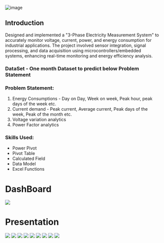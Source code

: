 ![image](https://github.com/user-attachments/assets/ba6942b4-0c07-4ea5-b2d0-cb721a037a75)

## Introduction
Designed and implemented a "3-Phase Electricity Measurement System" to accurately monitor voltage, current, power, and energy consumption for industrial applications. 
The project involved sensor integration, signal processing, and data acquisition using microcontrollers/embedded systems, enhancing real-time monitoring and energy efficiency analysis.

### DataSet - One month Dataset to predict below Problem Statement

### Problem Statement:
1. Energy Consumptions - Day on Day, Week on week, Peak hour, peak days of the week etc.
2. Current demand - Peak current, Average current, Peak days of the week, Peak of the month etc.
3. Voltage variation analytics
4. Power Factor analytics
   
### Skills Used:
- Power Pivot
- Pivot Table
- Calculated Field
- Data Model
- Excel Functions

# DashBoard 
![](Images/DashBoard.png)
# Presentation
![](Images/1.png)
![](Images/2.png)
![](Images/3.png)
![](Images/4.png)
![](Images/5.png)
![](Images/6.png)
![](Images/7.png)
![](Images/8.png)
![](Images/9.png)

